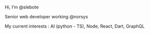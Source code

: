 Hi, I’m @slebote

Senior web developer working @norsys

My current interests : AI (python - TS), Node, React, Dart, GraphQL
